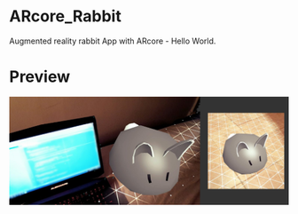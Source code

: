 # ARcore_Rabbit
Augmented reality rabbit App with ARcore - Hello World.

# Preview  

![img_preview](https://github.com/thomassifferlen/ARcore_Rabbit/blob/master/GitHub/Preview.jpg)  
